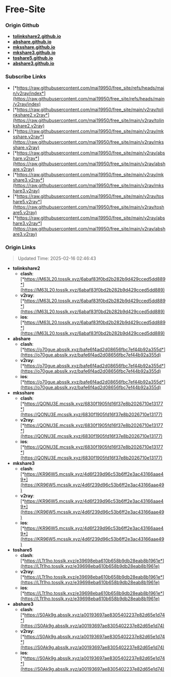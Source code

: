 # Free-Site

### Origin Github

- [**tolinkshare2.github.io**](https://github.com/tolinkshare2/tolinkshare2.github.io)
- [**abshare.github.io**](https://github.com/abshare/abshare.github.io)
- [**mksshare.github.io**](https://github.com/mksshare/mksshare.github.io)
- [**mkshare3.github.io**](https://github.com/mkshare3/mkshare3.github.io)
- [**toshare5.github.io**](https://github.com/toshare5/toshare5.github.io)
- [**abshare3.github.io**](https://github.com/abshare3/abshare3.github.io)

### Subscribe Links

- [*https://raw.githubusercontent.com/mai19950/free_site/refs/heads/main/v2ray/index*](https://raw.githubusercontent.com/mai19950/free_site/refs/heads/main/v2ray/index)
- [*https://raw.githubusercontent.com/mai19950/free_site/main/v2ray/tolinkshare2.v2ray*](https://raw.githubusercontent.com/mai19950/free_site/main/v2ray/tolinkshare2.v2ray)
- [*https://raw.githubusercontent.com/mai19950/free_site/main/v2ray/mksshare.v2ray*](https://raw.githubusercontent.com/mai19950/free_site/main/v2ray/mksshare.v2ray)
- [*https://raw.githubusercontent.com/mai19950/free_site/main/v2ray/abshare.v2ray*](https://raw.githubusercontent.com/mai19950/free_site/main/v2ray/abshare.v2ray)
- [*https://raw.githubusercontent.com/mai19950/free_site/main/v2ray/mkshare3.v2ray*](https://raw.githubusercontent.com/mai19950/free_site/main/v2ray/mkshare3.v2ray)
- [*https://raw.githubusercontent.com/mai19950/free_site/main/v2ray/toshare5.v2ray*](https://raw.githubusercontent.com/mai19950/free_site/main/v2ray/toshare5.v2ray)
- [*https://raw.githubusercontent.com/mai19950/free_site/main/v2ray/abshare3.v2ray*](https://raw.githubusercontent.com/mai19950/free_site/main/v2ray/abshare3.v2ray)

### Origin Links

> Updated Time: 2025-02-16 02:46:43

- **tolinkshare2**
  - **clash**: [*https://M63L20.tosslk.xyz/6abaf83f0bd2b282b9d429cced5dd889*](https://M63L20.tosslk.xyz/6abaf83f0bd2b282b9d429cced5dd889)
  - **v2ray**: [*https://M63L20.tosslk.xyz/6abaf83f0bd2b282b9d429cced5dd889*](https://M63L20.tosslk.xyz/6abaf83f0bd2b282b9d429cced5dd889)
  - **ios**: [*https://M63L20.tosslk.xyz/6abaf83f0bd2b282b9d429cced5dd889*](https://M63L20.tosslk.xyz/6abaf83f0bd2b282b9d429cced5dd889)
- **abshare**
  - **clash**: [*https://o70gue.absslk.xyz/bafe6f4ad2d08656fbc7ef44b92a355d*](https://o70gue.absslk.xyz/bafe6f4ad2d08656fbc7ef44b92a355d)
  - **v2ray**: [*https://o70gue.absslk.xyz/bafe6f4ad2d08656fbc7ef44b92a355d*](https://o70gue.absslk.xyz/bafe6f4ad2d08656fbc7ef44b92a355d)
  - **ios**: [*https://o70gue.absslk.xyz/bafe6f4ad2d08656fbc7ef44b92a355d*](https://o70gue.absslk.xyz/bafe6f4ad2d08656fbc7ef44b92a355d)
- **mksshare**
  - **clash**: [*https://QONU3E.mcsslk.xyz/6830f1905fd16f37e8b2026710e13177*](https://QONU3E.mcsslk.xyz/6830f1905fd16f37e8b2026710e13177)
  - **v2ray**: [*https://QONU3E.mcsslk.xyz/6830f1905fd16f37e8b2026710e13177*](https://QONU3E.mcsslk.xyz/6830f1905fd16f37e8b2026710e13177)
  - **ios**: [*https://QONU3E.mcsslk.xyz/6830f1905fd16f37e8b2026710e13177*](https://QONU3E.mcsslk.xyz/6830f1905fd16f37e8b2026710e13177)
- **mkshare3**
  - **clash**: [*https://KR96W5.mcsslk.xyz/4d6f239d96c53b6ff2e3ac43166aae49*](https://KR96W5.mcsslk.xyz/4d6f239d96c53b6ff2e3ac43166aae49)
  - **v2ray**: [*https://KR96W5.mcsslk.xyz/4d6f239d96c53b6ff2e3ac43166aae49*](https://KR96W5.mcsslk.xyz/4d6f239d96c53b6ff2e3ac43166aae49)
  - **ios**: [*https://KR96W5.mcsslk.xyz/4d6f239d96c53b6ff2e3ac43166aae49*](https://KR96W5.mcsslk.xyz/4d6f239d96c53b6ff2e3ac43166aae49)
- **toshare5**
  - **clash**: [*https://LTt1ho.tosslk.xyz/e39698eba610b658b9db28eab8b1961e*](https://LTt1ho.tosslk.xyz/e39698eba610b658b9db28eab8b1961e)
  - **v2ray**: [*https://LTt1ho.tosslk.xyz/e39698eba610b658b9db28eab8b1961e*](https://LTt1ho.tosslk.xyz/e39698eba610b658b9db28eab8b1961e)
  - **ios**: [*https://LTt1ho.tosslk.xyz/e39698eba610b658b9db28eab8b1961e*](https://LTt1ho.tosslk.xyz/e39698eba610b658b9db28eab8b1961e)
- **abshare3**
  - **clash**: [*https://S0Ak9g.absslk.xyz/a00193697ae8305402237e82d65e1d74*](https://S0Ak9g.absslk.xyz/a00193697ae8305402237e82d65e1d74)
  - **v2ray**: [*https://S0Ak9g.absslk.xyz/a00193697ae8305402237e82d65e1d74*](https://S0Ak9g.absslk.xyz/a00193697ae8305402237e82d65e1d74)
  - **ios**: [*https://S0Ak9g.absslk.xyz/a00193697ae8305402237e82d65e1d74*](https://S0Ak9g.absslk.xyz/a00193697ae8305402237e82d65e1d74)
